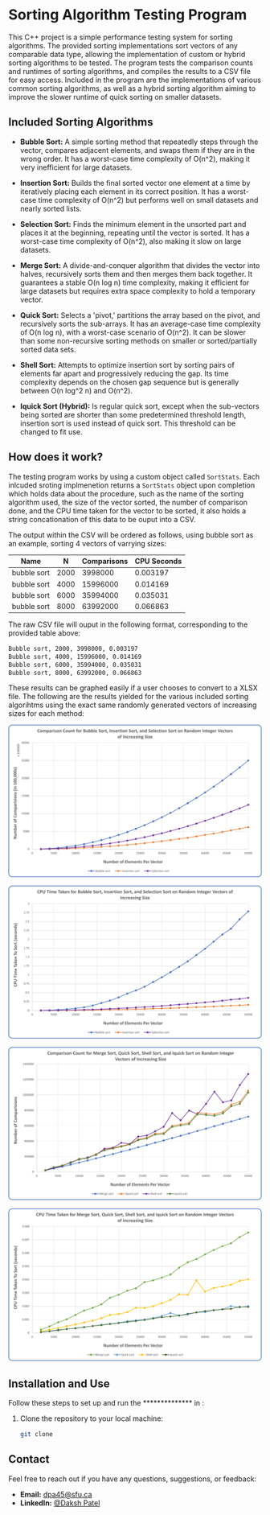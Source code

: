 # Sorting Algorithm Testing Program

This C++ project is a simple performance testing system for sorting algorithms. The provided sorting implementations sort vectors of any comparable data type, allowing the implementation of custom or hybrid sorting algorithms to be tested. The program tests the comparison counts and runtimes of sorting algorithms, and compiles the results to a CSV file for easy access. Included in the program are the implementations of various common sorting algorithms, as well as a hybrid sorting algorithm aiming to improve the slower runtime of quick sorting on smaller datasets. 

## Included Sorting Algorithms

- **Bubble Sort:** A simple sorting method that repeatedly steps through the vector, compares adjacent elements, and swaps them if they are in the wrong order. It has a worst-case time complexity of O(n^2), making it very inefficient for large datasets.

- **Insertion Sort:** Builds the final sorted vector one element at a time by iteratively placing each element in its correct position. It has a worst-case time complexity of O(n^2) but performs well on small datasets and nearly sorted lists.

- **Selection Sort:** Finds the minimum element in the unsorted part and places it at the beginning, repeating until the vector is sorted. It has a worst-case time complexity of O(n^2), also making it slow on large datasets.

- **Merge Sort:** A divide-and-conquer algorithm that divides the vector into halves, recursively sorts them and then merges them back together. It guarantees a stable O(n log n) time complexity, making it efficient for large datasets but requires extra space complexity to hold a temporary vector.

- **Quick Sort:** Selects a 'pivot,' partitions the array based on the pivot, and recursively sorts the sub-arrays. It has an average-case time complexity of O(n log n), with a worst-case scenario of O(n^2). It can be slower than some non-recursive sorting methods on smaller or sorted/partially sorted data sets.

- **Shell Sort:** Attempts to optimize insertion sort by sorting pairs of elements far apart and progressively reducing the gap. Its time complexity depends on the chosen gap sequence but is generally between O(n log^2 n) and O(n^2).

- **Iquick Sort (Hybrid):** Is regular quick sort, except when the sub-vectors being sorted are shorter than some predetermined threshold length, insertion sort is used instead of quick sort. This threshold can be changed to fit use.

## How does it work?

The testing program works by using a custom object called `SortStats`. Each inlcuded sroting implmenetion returns a `SortStats` object upon completion which holds data about the procedure, such as the name of the sorting algorithm used, the size of the vector sorted, the number of comparison done, and the CPU time taken for the vector to be sorted, it also holds a string concationation of this data to be ouput into a CSV.

The output within the CSV will be ordered as follows, using bubble sort as an example, sorting 4 vectors of varrying sizes:

  | **Name**    | **N** | **Comparisons** | **CPU Seconds** |
  |-------------|-------|-----------------|-----------------|
  | bubble sort |  2000 | 3998000         | 0.003197        |
  | bubble sort |  4000 | 15996000        | 0.014169        |
  | bubble sort |  6000 | 35994000        | 0.035031        |
  | bubble sort |  8000 | 63992000        | 0.066863        |

The raw CSV file will ouput in the following format, corresponding to the provided table above:
```
Bubble sort, 2000, 3998000, 0.003197
Bubble sort, 4000, 15996000, 0.014169
Bubble sort, 6000, 35994000, 0.035031
Bubble sort, 8000, 63992000, 0.066863
```

These results can be graphed easily if a user chooses to convert to a XLSX file. The following are the results yielded for the various included sorting algorihtms using the exact same randomly generated vectors of increasing sizes for each method:

![Non-Recursive Comparisons](images/Non_Rec_Comp.png)

![Non-Recursive CPU Time](images/Non_Rec_Time.png)

![Recursive Comparisons](images/Rec_Comp.png)

![Recursive CPU Time](images/Rec_Time.png)

## Installation and Use

Follow these steps to set up and run the ************** in :

1. Clone the repository to your local machine:

   ```bash
   git clone 
   ```

## Contact

Feel free to reach out if you have any questions, suggestions, or feedback:

- **Email:** dpa45@sfu.ca
- **LinkedIn:** [@Daksh Patel](https://www.linkedin.com/in/daksh-patel-956622290/)